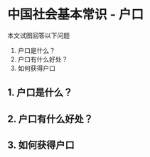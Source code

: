 # 中国社会基本常识 - 户口
本文试图回答以下问题
1. 户口是什么？
2. 户口有什么好处？
3. 如何获得户口

## 1. 户口是什么？

## 2. 户口有什么好处？

## 3. 如何获得户口




